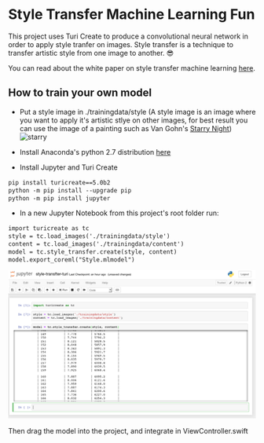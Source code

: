 # Style Transfer Machine Learning Fun

This project uses Turi Create to produce a convolutional neural network in order to apply style tranfer on images. Style transfer is a technique to transfer artistic style from one image to another. 😎

You can read about the white paper on style transfer machine learning [here](https://arxiv.org/abs/1508.06576). 

## How to train your own model

* Put a style image in ./trainingdata/style (A style image is an image where you want to apply it's artistic stlye on other images, for best result you can use the image of a painting such as Van Gohn's [Starry Night](https://www.vangoghgallery.com/painting/starry-night.html))
![starry](https://www.vangoghgallery.com/img/starry_night_full.jpg)


* Install Anaconda's python 2.7 distribution [here](https://www.anaconda.com/download/)

* Install Jupyter and Turi Create
```
pip install turicreate==5.0b2
python -m pip install --upgrade pip
python -m pip install jupyter
```

* In a new Jupyter Notebook from this project's root folder run:
```
import turicreate as tc
style = tc.load_images('./trainingdata/style')
content = tc.load_images('./trainingdata/content')
model = tc.style_transfer.create(style, content)
model.export_coreml("Style.mlmodel")

```
![jupyter](https://raw.githubusercontent.com/LunarFlash/StyleTransferMachineLearning/master/readmeImages/jupyter.png)

Then drag the model into the project, and integrate in ViewController.swift






